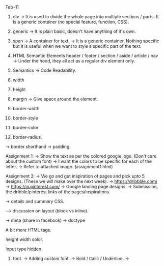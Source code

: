 Feb-11

1. div -> It is used to divide the whole page into multiple sections / parts. It is a generic container (no special feature, function, CSS).

2. generic -> It is plain basic, doesn't have anything of it's own.

3. span -> A container for text.
-> It is a generic container. Nothing specific but it is useful when we want to style a specific part of the text.

4. HTML Semantic Elements
header / footer / section / aside / article / nav
-> Under the hood, they all act as a regular div element only.
5. Semantics -> Code Readability.


6. width
7. height
8. margin -> Give space around the element.
9. border-width
10. border-style
11. border-color
12. border-radius.

-> border shorthand
-> padding.


Assignment 1:
-> Show the text as per the colored google logo. (Don't care about the custom font)
-> I want the colors to be specific for each of the letter.
-> Refer to attached image. (assignment1.html)

Assignment 2:
-> We go and get inspiration of pages and pick upto 5 designs. (These we will make over the next week).
-> https://dribbble.com/
-> https://in.pinterest.com/
-> Google landing page designs.
-> Submission, the dribble/pinterest links of the pages/inspirations.


-> details and summary
CSS.


--> discussion on layout (block vs inline).


-> meta (share in facebook)
-> doctype


A bit more HTML tags.


height width color.


Input type hidden.


1. font.
-> Adding custom font.
-> Bold / Italic / Underline.
-> 